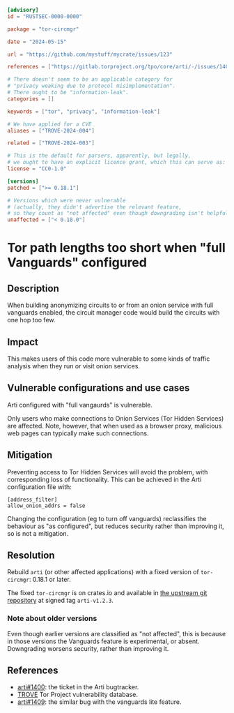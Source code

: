 ```toml
[advisory]
id = "RUSTSEC-0000-0000"

package = "tor-circmgr"

date = "2024-05-15"

url = "https://github.com/mystuff/mycrate/issues/123"

references = ["https://gitlab.torproject.org/tpo/core/arti/-/issues/1409"]

# There doesn't seem to be an applicable category for
# "privacy weaking due to protocol misimplementation".
# There ought to be "information-leak".
categories = []

keywords = ["tor", "privacy", "information-leak"]

# We have applied for a CVE
aliases = ["TROVE-2024-004"]

related = ["TROVE-2024-003"]

# This is the default for parsers, apparently, but legally,
# we ought to have an explicit licence grant, which this can serve as:
license = "CC0-1.0"

[versions]
patched = [">= 0.18.1"]

# Versions which were never vulnerable
# (actually, they didn't advertise the relevant feature,
# so they count as "not affected" even though downgrading isn't helpful.)
unaffected = ["< 0.18.0"]
```
# Tor path lengths too short when "full Vanguards" configured

## Description

When building anonymizing circuits to or from an onion service with 
full vanguards enabled, 
the circuit manager code would build the circuits with one hop too few.

## Impact

This makes users of this code more vulnerable to some kinds of traffic analysis
when they run or visit onion services.

## Vulnerable configurations and use cases

Arti configured with "full vangaurds" is vulnerable.

Only users who make connections to Onion Services
(Tor Hidden Services) are affected.
Note, however, that when used as a browser proxy,
malicious web pages can typically make such connections.

## Mitigation

Preventing access to Tor Hidden Services will avoid the problem,
with corresponding loss of functionality.
This can be achieved in the Arti configuration file with:

```
[address_filter]
allow_onion_addrs = false
```

Changing the configuration (eg to turn off vanguards)
reclassifies the behaviour as "as configured",
but reduces security rather than improving it,
so is not a mitigation.

## Resolution

Rebuild `arti` (or other affected applications)
with a fixed version of `tor-circmgr`:
0.18.1 or later.

The fixed `tor-circmgr` is on crates.io and available in
[the upstream git repository](https://gitlab.torproject.org/tpo/core/arti)
at signed tag `arti-v1.2.3`.

### Note about older versions

Even though earlier versions are classified as "not affected",
this is because in those versions the Vanguards feature
is experimental, or absent.
Downgrading worsens security, rather than improving it.

## References

 * [arti#1400](https://gitlab.torproject.org/tpo/core/arti/-/issues/1400):
   the ticket in the Arti bugtracker.
 * [TROVE](https://gitlab.torproject.org/tpo/core/team/-/wikis/NetworkTeam/TROVE)
   Tor Project vulnerability database.
 * [arti#1409](https://gitlab.torproject.org/tpo/core/arti/-/issues/1409):
   the similar bug with the vanguards lite feature.
